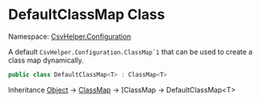 # DefaultClassMap<T> Class

Namespace: [CsvHelper.Configuration](/api/CsvHelper.Configuration)

A default ``CsvHelper.Configuration.ClassMap`1`` that can be used to create a class map dynamically.

```cs
public class DefaultClassMap<T> : ClassMap<T>
```

Inheritance [Object](https://docs.microsoft.com/en-us/dotnet/api/system.object) -> [ClassMap](/api/CsvHelper.Configuration/ClassMap) -> [ClassMap<T> -> DefaultClassMap&lt;T&gt;
